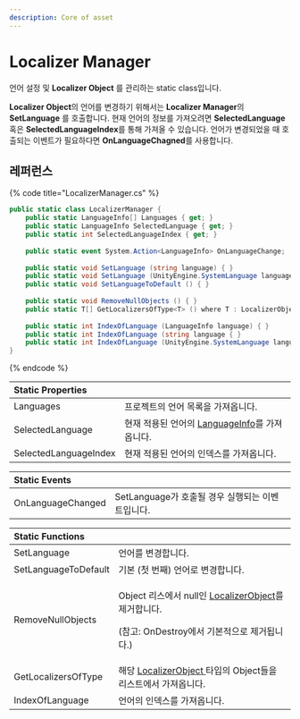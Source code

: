 ```yaml
---
description: Core of asset
---
```


# Localizer Manager

언어 설정 및 **Localizer Object** 를 관리하는 static class입니다.

**Localizer Object**의 언어를 변경하기 위해서는 **Localizer Manager**의 **SetLanguage** 를 호출합니다. 현재 언어의 정보를 가져오려면 **SelectedLanguage** 혹은 **SelectedLanguageIndex**를 통해 가져올 수 있습니다. 언어가 변경되었을 때 호출되는 이벤트가 필요하다면 **OnLanguageChagned**를 사용합니다.

## 레퍼런스

{% code title="LocalizerManager.cs" %}
```csharp
public static class LocalizerManager {
    public static LanguageInfo[] Languages { get; }
    public static LanguageInfo SelectedLanguage { get; }
    public static int SelectedLanguageIndex { get; }
    
    public static event System.Action<LanguageInfo> OnLanguageChange;
    
    public static void SetLanguage (string language) { }
    public static void SetLanguage (UnityEngine.SystemLanguage language) { }
    public static void SetLanguageToDefault () { }
    
    public static void RemoveNullObjects () { }
    public static T[] GetLocalizersOfType<T> () where T : LocalizerObject { }
    
    public static int IndexOfLanguage (LanguageInfo language) { }
    public static int IndexOfLanguage (string language { }
    public static int IndexOfLanguage (UnityEngine.SystemLanguage language) { }
}
```
{% endcode %}

| Static Properties |  |
| :--- | :--- |
| Languages | 프로젝트의 언어 목록을 가져옵니다. |
| SelectedLanguage | 현재 적용된 언어의 [LanguageInfo](language-info.md)를 가져옵니다. |
| SelectedLanguageIndex | 현재 적용된 언어의 인덱스를 가져옵니다. |

| Static Events |  |
| :--- | :--- |
| OnLanguageChanged | SetLanguage가 호출될 경우 실행되는 이벤트입니다. |

<table>
  <thead>
    <tr>
      <th style="text-align:left">Static Functions</th>
      <th style="text-align:left"></th>
    </tr>
  </thead>
  <tbody>
    <tr>
      <td style="text-align:left">SetLanguage</td>
      <td style="text-align:left">&#xC5B8;&#xC5B4;&#xB97C; &#xBCC0;&#xACBD;&#xD569;&#xB2C8;&#xB2E4;.</td>
    </tr>
    <tr>
      <td style="text-align:left">SetLanguageToDefault</td>
      <td style="text-align:left">&#xAE30;&#xBCF8; (&#xCCAB; &#xBC88;&#xC9F8;) &#xC5B8;&#xC5B4;&#xB85C;
        &#xBCC0;&#xACBD;&#xD569;&#xB2C8;&#xB2E4;.</td>
    </tr>
    <tr>
      <td style="text-align:left">RemoveNullObjects</td>
      <td style="text-align:left">
        <p>Object &#xB9AC;&#xC2A4;&#xC5D0;&#xC11C; null&#xC778; <a href="../localizer-object/">LocalizerObject</a>&#xB97C;
          &#xC81C;&#xAC70;&#xD569;&#xB2C8;&#xB2E4;.</p>
        <p>(&#xCC38;&#xACE0;: OnDestroy&#xC5D0;&#xC11C; &#xAE30;&#xBCF8;&#xC801;&#xC73C;&#xB85C;
          &#xC81C;&#xAC70;&#xB429;&#xB2C8;&#xB2E4;.)</p>
      </td>
    </tr>
    <tr>
      <td style="text-align:left">GetLocalizersOfType</td>
      <td style="text-align:left">&#xD574;&#xB2F9; <a href="../localizer-object/">LocalizerObject </a>&#xD0C0;&#xC785;&#xC758;
        Object&#xB4E4;&#xC744; &#xB9AC;&#xC2A4;&#xD2B8;&#xC5D0;&#xC11C; &#xAC00;&#xC838;&#xC635;&#xB2C8;&#xB2E4;.</td>
    </tr>
    <tr>
      <td style="text-align:left">IndexOfLanguage</td>
      <td style="text-align:left">&#xC5B8;&#xC5B4;&#xC758; &#xC778;&#xB371;&#xC2A4;&#xB97C; &#xAC00;&#xC838;&#xC635;&#xB2C8;&#xB2E4;.</td>
    </tr>
  </tbody>
</table>



